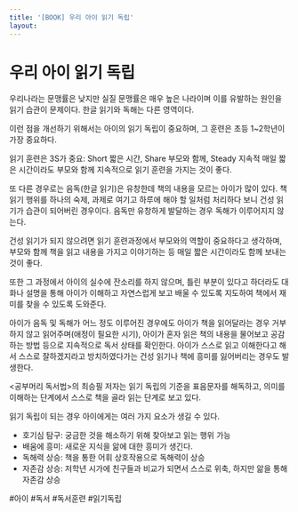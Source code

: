 ```yaml
---
title: '[BOOK] 우리 아이 읽기 독립'
layout: 
---
```


# 우리 아이 읽기 독립


우리나라는 문맹률은 낮지만 실질 문맹률은 매우 높은 나라이며 이를 유발하는 원인을 읽기 습관이 문제이다.
한글 읽기와 독해는 다른 영역이다. 

이런 점을 개선하기 위해서는 아이의 읽기 독립이 중요하며, 그 훈련은 초등 1~2학년이 가장 중요하다.

읽기 훈련은 3S가 중요: Short 짧은 시간, Share 부모와 함께, Steady 지속적
매일 짧은 시간이라도 부모와 함께 지속적으로 읽기 훈련을 가지는 것이 좋다.

또 다른 경우로는 음독(한글 읽기)은 유창한데 책의 내용을 모르는 아이가 많이 있다. 
책 읽기 행위를 하나의 숙제, 과제로 여기고 하루에 해야 할 일처럼 처리하다 보니
건성 읽기가 습관이 되어버린 경우이다. 음독만 유창하게 발달하는 경우 독해가 이루어지지 않는다. 

건성 읽기가 되지 않으려면 읽기 훈련과정에서 부모와의 역할이 중요하다고 생각하며,
부모와 함께 책을 읽고 내용을 가지고 이야기하는 등 매일 짧은 시간이라도 함께 보내는 것이 좋다.

또한 그 과정에서 아이의 실수에 잔소리를 하지 않으며, 
틀린 부분이 있다고 하더라도 대화나 설명을 통해 아이가 이해하고 자연스럽게 보고 배울 수 있도록 지도하여
책에서 재미를 찾을 수 있도록 도와준다.

아이가 음독 및 독해가 어느 정도 이루어진 경우에도 아이가 책을 읽어달라는 경우 거부하지 않고 읽어주며(애정이 필요한 시기),
아이가 혼자 읽은 책의 내용을 물어보고 공감하는 방법 등으로 지속적으로 독서 상태를 확인한다. 
아이가 스스로 읽고 이해한다고 해서 스스로 잘하겠지라고 방치하였다가는 건성 읽기나 책에 흥미를 잃어버리는 경우도 발생한다.

<공부머리 독서법>의 최승필 저자는 읽기 독립의 기준을 표음문자를 해독하고, 의미를 이해하는 단계에서 스스로 책을 골라 읽는 단계로 보고 있다.

읽기 독립이 되는 경우 아이에게는 여러 가지 요소가 생길 수 있다.
- 호기심 탐구: 궁금한 것을 해소하기 위해 찾아보고 읽는 행위 가능
- 배움에 흥미: 새로운 지식을 앎에 대한 흥미가 생긴다.
- 독해력 상승: 책을 통한 어휘 상호작용으로 독해력이 상승
- 자존감 상승: 저학년 시가에 친구들과 비교가 되면서 스스로 위축, 하지만 앎을 통해 자존감 상승


#아이 #독서 #독서훈련 #읽기독립 
